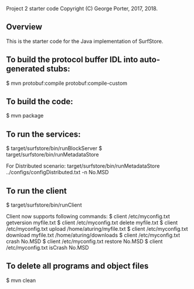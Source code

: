 Project 2 starter code
Copyright (C) George Porter, 2017, 2018.

## Overview

This is the starter code for the Java implementation of SurfStore.

## To build the protocol buffer IDL into auto-generated stubs:

$ mvn protobuf:compile protobuf:compile-custom

## To build the code:

$ mvn package

## To run the services:

$ target/surfstore/bin/runBlockServer
$ target/surfstore/bin/runMetadataStore

For Distributed scenario: target/surfstore/bin/runMetadataStore ../configs/configDistributed.txt -n No.MSD

## To run the client

$ target/surfstore/bin/runClient

Client now supports following commands:
$ client /etc/myconfig.txt getversion myfile.txt
$ client /etc/myconfig.txt delete myfile.txt
$ client /etc/myconfig.txt upload /home/aturing/myfile.txt
$ client /etc/myconfig.txt download myfile.txt /home/aturing/downloads
$ client /etc/myconfig.txt crash No.MSD
$ client /etc/myconfig.txt restore No.MSD
$ client /etc/myconfig.txt isCrash No.MSD

## To delete all programs and object files

$ mvn clean

